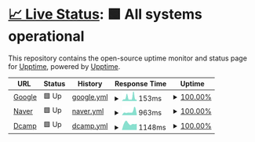 # [📈 Live Status](https://mozo-works.github.io/upptime): <!--live status--> **🟩 All systems operational**

This repository contains the open-source uptime monitor and status page for [Upptime](https://upptime.js.org), powered by [Upptime](https://github.com/upptime/upptime).

<!--start: status pages-->
<!-- This summary is generated by Upptime (https://github.com/upptime/upptime) -->
<!-- Do not edit this manually, your changes will be overwritten -->
<!-- prettier-ignore -->
| URL | Status | History | Response Time | Uptime |
| --- | ------ | ------- | ------------- | ------ |
| <img alt="" src="https://icons.duckduckgo.com/ip3/www.google.com.ico" height="13"> [Google](https://www.google.com) | 🟩 Up | [google.yml](https://github.com/mozo-works/upptime/commits/HEAD/history/google.yml) | <details><summary><img alt="Response time graph" src="./graphs/google/response-time-week.png" height="20"> 153ms</summary><br><a href="https://mozo-works.github.io/upptime/history/google"><img alt="Response time 122" src="https://img.shields.io/endpoint?url=https%3A%2F%2Fraw.githubusercontent.com%2Fmozo-works%2Fupptime%2FHEAD%2Fapi%2Fgoogle%2Fresponse-time.json"></a><br><a href="https://mozo-works.github.io/upptime/history/google"><img alt="24-hour response time 85" src="https://img.shields.io/endpoint?url=https%3A%2F%2Fraw.githubusercontent.com%2Fmozo-works%2Fupptime%2FHEAD%2Fapi%2Fgoogle%2Fresponse-time-day.json"></a><br><a href="https://mozo-works.github.io/upptime/history/google"><img alt="7-day response time 153" src="https://img.shields.io/endpoint?url=https%3A%2F%2Fraw.githubusercontent.com%2Fmozo-works%2Fupptime%2FHEAD%2Fapi%2Fgoogle%2Fresponse-time-week.json"></a><br><a href="https://mozo-works.github.io/upptime/history/google"><img alt="30-day response time 109" src="https://img.shields.io/endpoint?url=https%3A%2F%2Fraw.githubusercontent.com%2Fmozo-works%2Fupptime%2FHEAD%2Fapi%2Fgoogle%2Fresponse-time-month.json"></a><br><a href="https://mozo-works.github.io/upptime/history/google"><img alt="1-year response time 122" src="https://img.shields.io/endpoint?url=https%3A%2F%2Fraw.githubusercontent.com%2Fmozo-works%2Fupptime%2FHEAD%2Fapi%2Fgoogle%2Fresponse-time-year.json"></a></details> | <details><summary><a href="https://mozo-works.github.io/upptime/history/google">100.00%</a></summary><a href="https://mozo-works.github.io/upptime/history/google"><img alt="All-time uptime 100.00%" src="https://img.shields.io/endpoint?url=https%3A%2F%2Fraw.githubusercontent.com%2Fmozo-works%2Fupptime%2FHEAD%2Fapi%2Fgoogle%2Fuptime.json"></a><br><a href="https://mozo-works.github.io/upptime/history/google"><img alt="24-hour uptime 100.00%" src="https://img.shields.io/endpoint?url=https%3A%2F%2Fraw.githubusercontent.com%2Fmozo-works%2Fupptime%2FHEAD%2Fapi%2Fgoogle%2Fuptime-day.json"></a><br><a href="https://mozo-works.github.io/upptime/history/google"><img alt="7-day uptime 100.00%" src="https://img.shields.io/endpoint?url=https%3A%2F%2Fraw.githubusercontent.com%2Fmozo-works%2Fupptime%2FHEAD%2Fapi%2Fgoogle%2Fuptime-week.json"></a><br><a href="https://mozo-works.github.io/upptime/history/google"><img alt="30-day uptime 100.00%" src="https://img.shields.io/endpoint?url=https%3A%2F%2Fraw.githubusercontent.com%2Fmozo-works%2Fupptime%2FHEAD%2Fapi%2Fgoogle%2Fuptime-month.json"></a><br><a href="https://mozo-works.github.io/upptime/history/google"><img alt="1-year uptime 100.00%" src="https://img.shields.io/endpoint?url=https%3A%2F%2Fraw.githubusercontent.com%2Fmozo-works%2Fupptime%2FHEAD%2Fapi%2Fgoogle%2Fuptime-year.json"></a></details>
| <img alt="" src="https://icons.duckduckgo.com/ip3/www.naver.com.ico" height="13"> [Naver](https://www.naver.com) | 🟩 Up | [naver.yml](https://github.com/mozo-works/upptime/commits/HEAD/history/naver.yml) | <details><summary><img alt="Response time graph" src="./graphs/naver/response-time-week.png" height="20"> 963ms</summary><br><a href="https://mozo-works.github.io/upptime/history/naver"><img alt="Response time 773" src="https://img.shields.io/endpoint?url=https%3A%2F%2Fraw.githubusercontent.com%2Fmozo-works%2Fupptime%2FHEAD%2Fapi%2Fnaver%2Fresponse-time.json"></a><br><a href="https://mozo-works.github.io/upptime/history/naver"><img alt="24-hour response time 899" src="https://img.shields.io/endpoint?url=https%3A%2F%2Fraw.githubusercontent.com%2Fmozo-works%2Fupptime%2FHEAD%2Fapi%2Fnaver%2Fresponse-time-day.json"></a><br><a href="https://mozo-works.github.io/upptime/history/naver"><img alt="7-day response time 963" src="https://img.shields.io/endpoint?url=https%3A%2F%2Fraw.githubusercontent.com%2Fmozo-works%2Fupptime%2FHEAD%2Fapi%2Fnaver%2Fresponse-time-week.json"></a><br><a href="https://mozo-works.github.io/upptime/history/naver"><img alt="30-day response time 817" src="https://img.shields.io/endpoint?url=https%3A%2F%2Fraw.githubusercontent.com%2Fmozo-works%2Fupptime%2FHEAD%2Fapi%2Fnaver%2Fresponse-time-month.json"></a><br><a href="https://mozo-works.github.io/upptime/history/naver"><img alt="1-year response time 773" src="https://img.shields.io/endpoint?url=https%3A%2F%2Fraw.githubusercontent.com%2Fmozo-works%2Fupptime%2FHEAD%2Fapi%2Fnaver%2Fresponse-time-year.json"></a></details> | <details><summary><a href="https://mozo-works.github.io/upptime/history/naver">100.00%</a></summary><a href="https://mozo-works.github.io/upptime/history/naver"><img alt="All-time uptime 100.00%" src="https://img.shields.io/endpoint?url=https%3A%2F%2Fraw.githubusercontent.com%2Fmozo-works%2Fupptime%2FHEAD%2Fapi%2Fnaver%2Fuptime.json"></a><br><a href="https://mozo-works.github.io/upptime/history/naver"><img alt="24-hour uptime 100.00%" src="https://img.shields.io/endpoint?url=https%3A%2F%2Fraw.githubusercontent.com%2Fmozo-works%2Fupptime%2FHEAD%2Fapi%2Fnaver%2Fuptime-day.json"></a><br><a href="https://mozo-works.github.io/upptime/history/naver"><img alt="7-day uptime 100.00%" src="https://img.shields.io/endpoint?url=https%3A%2F%2Fraw.githubusercontent.com%2Fmozo-works%2Fupptime%2FHEAD%2Fapi%2Fnaver%2Fuptime-week.json"></a><br><a href="https://mozo-works.github.io/upptime/history/naver"><img alt="30-day uptime 100.00%" src="https://img.shields.io/endpoint?url=https%3A%2F%2Fraw.githubusercontent.com%2Fmozo-works%2Fupptime%2FHEAD%2Fapi%2Fnaver%2Fuptime-month.json"></a><br><a href="https://mozo-works.github.io/upptime/history/naver"><img alt="1-year uptime 100.00%" src="https://img.shields.io/endpoint?url=https%3A%2F%2Fraw.githubusercontent.com%2Fmozo-works%2Fupptime%2FHEAD%2Fapi%2Fnaver%2Fuptime-year.json"></a></details>
| <img alt="" src="https://icons.duckduckgo.com/ip3/dcamp.kr.ico" height="13"> [Dcamp](https://dcamp.kr) | 🟩 Up | [dcamp.yml](https://github.com/mozo-works/upptime/commits/HEAD/history/dcamp.yml) | <details><summary><img alt="Response time graph" src="./graphs/dcamp/response-time-week.png" height="20"> 1148ms</summary><br><a href="https://mozo-works.github.io/upptime/history/dcamp"><img alt="Response time 1137" src="https://img.shields.io/endpoint?url=https%3A%2F%2Fraw.githubusercontent.com%2Fmozo-works%2Fupptime%2FHEAD%2Fapi%2Fdcamp%2Fresponse-time.json"></a><br><a href="https://mozo-works.github.io/upptime/history/dcamp"><img alt="24-hour response time 1102" src="https://img.shields.io/endpoint?url=https%3A%2F%2Fraw.githubusercontent.com%2Fmozo-works%2Fupptime%2FHEAD%2Fapi%2Fdcamp%2Fresponse-time-day.json"></a><br><a href="https://mozo-works.github.io/upptime/history/dcamp"><img alt="7-day response time 1148" src="https://img.shields.io/endpoint?url=https%3A%2F%2Fraw.githubusercontent.com%2Fmozo-works%2Fupptime%2FHEAD%2Fapi%2Fdcamp%2Fresponse-time-week.json"></a><br><a href="https://mozo-works.github.io/upptime/history/dcamp"><img alt="30-day response time 1078" src="https://img.shields.io/endpoint?url=https%3A%2F%2Fraw.githubusercontent.com%2Fmozo-works%2Fupptime%2FHEAD%2Fapi%2Fdcamp%2Fresponse-time-month.json"></a><br><a href="https://mozo-works.github.io/upptime/history/dcamp"><img alt="1-year response time 1137" src="https://img.shields.io/endpoint?url=https%3A%2F%2Fraw.githubusercontent.com%2Fmozo-works%2Fupptime%2FHEAD%2Fapi%2Fdcamp%2Fresponse-time-year.json"></a></details> | <details><summary><a href="https://mozo-works.github.io/upptime/history/dcamp">100.00%</a></summary><a href="https://mozo-works.github.io/upptime/history/dcamp"><img alt="All-time uptime 100.00%" src="https://img.shields.io/endpoint?url=https%3A%2F%2Fraw.githubusercontent.com%2Fmozo-works%2Fupptime%2FHEAD%2Fapi%2Fdcamp%2Fuptime.json"></a><br><a href="https://mozo-works.github.io/upptime/history/dcamp"><img alt="24-hour uptime 100.00%" src="https://img.shields.io/endpoint?url=https%3A%2F%2Fraw.githubusercontent.com%2Fmozo-works%2Fupptime%2FHEAD%2Fapi%2Fdcamp%2Fuptime-day.json"></a><br><a href="https://mozo-works.github.io/upptime/history/dcamp"><img alt="7-day uptime 100.00%" src="https://img.shields.io/endpoint?url=https%3A%2F%2Fraw.githubusercontent.com%2Fmozo-works%2Fupptime%2FHEAD%2Fapi%2Fdcamp%2Fuptime-week.json"></a><br><a href="https://mozo-works.github.io/upptime/history/dcamp"><img alt="30-day uptime 100.00%" src="https://img.shields.io/endpoint?url=https%3A%2F%2Fraw.githubusercontent.com%2Fmozo-works%2Fupptime%2FHEAD%2Fapi%2Fdcamp%2Fuptime-month.json"></a><br><a href="https://mozo-works.github.io/upptime/history/dcamp"><img alt="1-year uptime 100.00%" src="https://img.shields.io/endpoint?url=https%3A%2F%2Fraw.githubusercontent.com%2Fmozo-works%2Fupptime%2FHEAD%2Fapi%2Fdcamp%2Fuptime-year.json"></a></details>

<!--end: status pages-->
